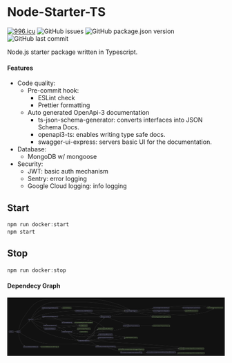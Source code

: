 # Node-Starter-TS

[![996.icu](https://img.shields.io/badge/link-996.icu-red.svg)](https://996.icu)
![GitHub issues](https://img.shields.io/github/issues/okanaslan/Typescript-Node-Starter)
![GitHub package.json version](https://img.shields.io/github/package-json/v/okanaslan/Typescript-Node-Starter)
![GitHub last commit](https://img.shields.io/github/last-commit/okanaslan/Typescript-Node-Starter)

Node.js starter package written in Typescript.

#### Features

-   Code quality:
    -   Pre-commit hook:
        -   ESLint check
        -   Prettier formatting
    -   Auto generated OpenApi-3 documentation
        -   ts-json-schema-generator: converts interfaces into JSON Schema Docs.
        -   openapi3-ts: enables writing type safe docs.
        -   swagger-ui-express: servers basic UI for the documentation.
-   Database:
    -   MongoDB w/ mongoose
-   Security:
    -   JWT: basic auth mechanism
    -   Sentry: error logging
    -   Google Cloud logging: info logging

## Start

```TypeScript
npm run docker:start
npm start
```

## Stop

```TypeScript
npm run docker:stop
```

#### Dependecy Graph

![Dependecy Graph](graph.svg)
